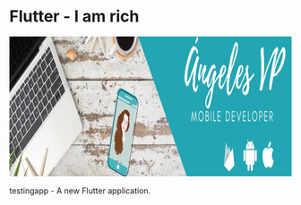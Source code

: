 # Flutter - I am rich

<code><img height="250" src="https://github.com/AVazPar/cv/blob/master/images/portada_angeles.jpeg?raw=true"></code>

testingapp - A new Flutter application.
